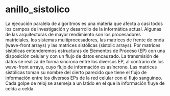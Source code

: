 # anillo_sistolico
La ejecución paralela de algoritmos es una materia que afecta a casi todos los campos de investigación y desarrollo de la informática actual. Algunas de las arquitecturas de mayor rendimiento son los procesadores matriciales, los sistemas multiprocesadores, las matrices de frente de onda (wave-front arrays) y las matrices sistólicas (sistolic arrays). Por matrices sistólicas entenderemos estructuras de Elementos de Proceso (EP) con una disposición celular y con un flujo de datos encauzado. La transmisión de datos se realiza de forma síncrona entre los diversos EP, al contrario de los wave-front arrays, cuyo flujo de información es asíncrono. Las matrices sistólicas toman su nombre del cierto parecido que tiene el flujo de información entre los diversos EPs de la red celular con el flujo sanguíneo. Cada golpe de reloj se asemeja a un latido en el que la información fluye de celda a celda.
